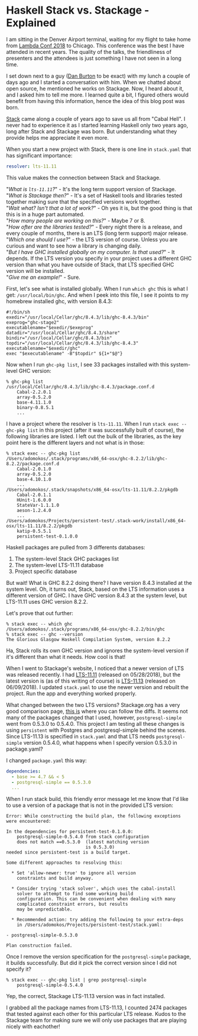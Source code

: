 # Haskell Stack vs. Stackage - Explained

I am sitting in the Denver Airport terminal, waiting for my flight to take home from [Lambda Conf 2018](https://lambdaconf2018.dryfta.com/en/) to Chicago. This conference was the best I have attended in recent years. The quality of the talks, the friendliness of presenters and the attendees is just something I have not seen in a long time.

I set down next to a guy ([Dan Burton](https://github.com/DanBurton) to be exact) with my lunch a couple of days ago and I started a conversation with him. When we chatted about open source, he mentioned he works on Stackage. Now, I heard about it, and I asked him to tell me more. I learned quite a bit, I figured others would benefit from having this information, hence the idea of this blog post was born.

[Stack](https://docs.haskellstack.org/en/stable/README/) came along a couple of years ago to save us all from "Cabal Hell". I never had to experience it as I started learning Haskell only two years ago, long after Stack and Stackage was born. But understanding what they provide helps me appreciate it even more.

When you start a new project with Stack, there is one line in `stack.yaml` that has significant importance:

```yaml
resolver: lts-11.11
```

This value makes the connection between Stack and Stackage.

"_What is `lts-11.11`?_" - It's the long term support version of Stackage.<br>
"_What is Stackage then?_" - It's a set of Haskell tools and libraries tested together making sure that the specified versions work together.<br>
"_Wait what? Isn't that a lot of work?_" - Oh yes it is, but the good thing is that this is in a huge part automated.<br>
"_How many people are working on this?_" - Maybe 7 or 8.<br>
"_How ofter are the libraries tested?_" - Every night there is a release, and every couple of months, there is an LTS (long term support) major release.<br>
"_Which one should I use?_" - the LTS version of course. Unless you are curious and want to see how a library is changing daily.<br>
"_But I have GHC installed globally on my computer. Is that used?_" - It depends. If the LTS version you specify in your project uses a different GHC version than what you have outside of Stack, that LTS specified GHC version will be installed.<br>
"_Give me an example!_" - Sure.<br>

First, let's see what is installed globally. When I run `which ghc` this is what I get: `/usr/local/bin/ghc`. And when I peek into this file, I see it points to my homebrew installed ghc, with version 8.4.3:

```shell
#!/bin/sh
exedir="/usr/local/Cellar/ghc/8.4.3/lib/ghc-8.4.3/bin"
exeprog="ghc-stage2"
executablename="$exedir/$exeprog"
datadir="/usr/local/Cellar/ghc/8.4.3/share"
bindir="/usr/local/Cellar/ghc/8.4.3/bin"
topdir="/usr/local/Cellar/ghc/8.4.3/lib/ghc-8.4.3"
executablename="$exedir/ghc"
exec "$executablename" -B"$topdir" ${1+"$@"}
```

Now when I run `ghc-pkg list`, I see 33 packages installed with this system-level GHC version:

```shell
% ghc-pkg list
/usr/local/Cellar/ghc/8.4.3/lib/ghc-8.4.3/package.conf.d
    Cabal-2.2.0.1
    array-0.5.2.0
    base-4.11.1.0
    binary-0.8.5.1
    ...
```

I have a project where the resolver is `lts-11.11`. When I run `stack exec -- ghc-pkg list` in this project (after it was successfully built of course), the following libraries are listed. I left out the bulk of the libraries, as the key point here is the different layers and not what is in those:

```shell
% stack exec -- ghc-pkg list
/Users/adomokos/.stack/programs/x86_64-osx/ghc-8.2.2/lib/ghc-8.2.2/package.conf.d
    Cabal-2.0.1.0
    array-0.5.2.0
    base-4.10.1.0
    ...
/Users/adomokos/.stack/snapshots/x86_64-osx/lts-11.11/8.2.2/pkgdb
    Cabal-2.0.1.1
    HUnit-1.6.0.0
    StateVar-1.1.1.0
    aeson-1.2.4.0
    ...
/Users/adomokos/Projects/persistent-test/.stack-work/install/x86_64-osx/lts-11.11/8.2.2/pkgdb
    katip-0.5.5.1
    persistent-test-0.1.0.0
```

Haskell packages are pulled from 3 differents databases:

1. The system-level Stack GHC packages list
2. The system-level LTS-11.11 database
3. Project specific database

But wait! What is GHC 8.2.2 doing there? I have version 8.4.3 installed at the system level. Oh, it turns out, Stack, based on the LTS information uses a different version of GHC. I have GHC version 8.4.3 at the system level, but LTS-11.11 uses GHC version 8.2.2.

Let's prove that out further:

```shell
% stack exec -- which ghc
/Users/adomokos/.stack/programs/x86_64-osx/ghc-8.2.2/bin/ghc
% stack exec -- ghc --version
The Glorious Glasgow Haskell Compilation System, version 8.2.2
```

Ha, Stack rolls its own GHC version and ignores the system-level version if it's different than what it needs. How cool is that!

When I went to Stackage's website, I noticed that a newer version of LTS was released recently. I had [LTS-11.11](https://www.stackage.org/lts-11.11) (released on 05/28/2018), but the latest version is (as of this writing of course) is [LTS-11.13](https://www.stackage.org/lts-11.13) (released on 06/09/2018). I updated `stack.yaml` to use the newer version and rebuilt the project. Run the app and everything worked properly.

What changed between the two LTS versions? Stackage.org has a very good comparison page, [this is](https://www.stackage.org/diff/lts-11.11/lts-11.13) where you can follow the diffs. It seems not many of the packages changed that I used, however, `postgresql-simple` went from 0.5.3.0 to 0.5.4.0. This project I am testing all these changes is using `persistent` with Postgres and postgresql-simple behind the scenes. Since LTS-11.13 is specified in `stack.yaml` and that LTS needs `postgresql-simple` version 0.5.4.0, what happens when I specify version 0.5.3.0 in package.yaml?

I changed `package.yaml` this way:

```yaml
dependencies:
  - base >= 4.7 && < 5
  - postgresql-simple == 0.5.3.0
  ...
```

When I run stack build, this friendly error message let me know that I'd like to use a version of a package that is not in the provided LTS version:

```shell
Error: While constructing the build plan, the following exceptions were encountered:

In the dependencies for persistent-test-0.1.0.0:
    postgresql-simple-0.5.4.0 from stack configuration
    does not match ==0.5.3.0  (latest matching version
                              is 0.5.3.0)
needed since persistent-test is a build target.

Some different approaches to resolving this:

  * Set 'allow-newer: true' to ignore all version
    constraints and build anyway.

  * Consider trying 'stack solver', which uses the cabal-install
    solver to attempt to find some working build
    configuration. This can be convenient when dealing with many
    complicated constraint errors, but results
    may be unpredictable.

  * Recommended action: try adding the following to your extra-deps
    in /Users/adomokos/Projects/persistent-test/stack.yaml:

- postgresql-simple-0.5.3.0

Plan construction failed.
```

Once I remove the version specification for the `postgresql-simple` package, it builds successfully. But did it pick the correct version since I did not specify it?

```shell
% stack exec -- ghc-pkg list | grep postgresql-simple
    postgresql-simple-0.5.4.0
```

Yep, the correct, Stackage LTS-11.13 version was in fact installed.

I grabbed all the package names from LTS-11.13, I counted 2474 packages that tested against each other for this particular LTS release. Kudos to the Stackage team for making sure we will only use packages that are playing nicely with eachother!
